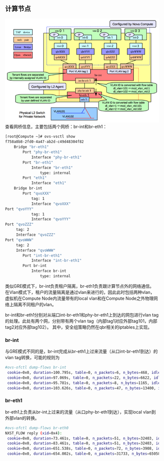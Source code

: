 ## 计算节点
![Vlan 模式下的计算节点](../_images/vlan_compute_node.png)
查看网桥信息，主要包括两个网桥：br-int和br-eth1：
```sh
[root@Compute ~]# ovs-vsctl show
f758a8b8-2fd0-4a47-ab2d-c49d48304f82
    Bridge "br-eth1"
        Port "phy-br-eth1"
            Interface "phy-br-eth1"
        Port "br-eth1"
            Interface "br-eth1"
                type: internal
        Port "eth1"
            Interface "eth1"
    Bridge br-int
        Port "qvoXXX"
            tag: 1
            Interface "qvoXXX"
Port "qvoYYY"
            tag: 1
            Interface "qvoYYY"
Port "qvoZZZ"
     tag: 2
     Interface "qvoZZZ"
Port "qvoWWW"
     tag: 2
     Interface "qvoWWW"
        Port "int-br-eth1"
            Interface "int-br-eth1"
        Port br-int
            Interface br-int
                type: internal
```
类似GRE模式下，br-int负责租户隔离，br-eth1负责跟计算节点外的网络通信。
在Vlan模式下，租户的流量隔离是通过vlan来进行的，因此此时包括两种vlan，虚拟机在Compute Node内流量带有的local vlan和在Compute Node之外物理网络上隔离不同租户的vlan。

br-int和br-eth1分别对从端口int-br-eth1和phy-br-eth1上到达的网包进行vlan tag的处理。此处有两个网，分别带有两个vlan tag（内部tag1对应外部tag101，内部tag2对应外部tag102）。
其中，安全组策略仍然在qbr相关的iptables上实现。

### br-int
与GRE模式不同的是，br-int完成从br-eth1上过来流量（从口int-br-eth1到达）的vlan tag转换，可能的规则为
```sh
#ovs-ofctl dump-flows br-int
 cookie=0x0, duration=100.795s, table=0, n_packets=6, n_bytes=468, idle_age=90, priority=2,in_port=3 actions=drop
 cookie=0x0, duration=97.069s, table=0, n_packets=22, n_bytes=6622, idle_age=31, priority=3,in_port=3,dl_vlan=101 actions=mod_vlan_vid:1,NORMAL
 cookie=0x0, duration=95.781s, table=0, n_packets=8, n_bytes=1165, idle_age=11, priority=3,in_port=3,dl_vlan=102 actions=mod_vlan_vid:2,NORMAL
 cookie=0x0, duration=103.626s, table=0, n_packets=47, n_bytes=13400, idle_age=11, priority=1 actions=NORMAL
```

### br-eth1
br-eth1上负责从br-int上过来的流量（从口phy-br-eth1到达），实现local vlan到外部vlan的转换。
```sh
#ovs-ofctl dump-flows br-eth0
NXST_FLOW reply (xid=0x4):
 cookie=0x0, duration=73.461s, table=0, n_packets=51, n_bytes=32403, idle_age=2, hard_age=65534, priority=4,in_port=4,dl_vlan=1 actions=mod_vlan_vid:101,NORMAL
 cookie=0x0, duration=83.461s, table=0, n_packets=51, n_bytes=32403, idle_age=2, hard_age=65534, priority=4,in_port=4,dl_vlan=2 actions=mod_vlan_vid:102,NORMAL
 cookie=0x0, duration=651.538s, table=0, n_packets=72, n_bytes=3908, idle_age=2574, hard_age=65534, priority=2,in_port=4 actions=drop
 cookie=0x0, duration=654.002s, table=0, n_packets=31733, n_bytes=6505880, idle_age=2, hard_age=65534, priority=1 actions=NORMAL
```
